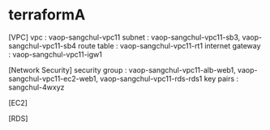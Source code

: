 # terraformA

[VPC]
vpc                 : vaop-sangchul-vpc11
subnet              : vaop-sangchul-vpc11-sb3, vaop-sangchul-vpc11-sb4
route table         : vaop-sangchul-vpc11-rt1
internet gateway    : vaop-sangchul-vpc11-igw1

[Network Security]
security group      : vaop-sangchul-vpc11-alb-web1,
                      vaop-sangchul-vpc11-ec2-web1,
                      vaop-sangchul-vpc11-rds-rds1
key pairs           : sangchul-4wxyz

[EC2]

[RDS]




